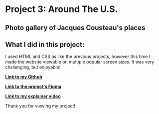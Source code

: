 # Project 3: Around The U.S.
## Photo gallery of Jacques Cousteau's places

## What I did in this project:

I used HTML and CSS as like the previous projects, however this time I made the website viewable on multiple popular screen sizes. It was very challenging, but enjoyable!

**[Link to my Github](https://github.com/saralwraz/se_project_aroundtheus)**

**[Link to the project's Figma](https://www.figma.com/file/Es8zZP3ARGH9JGcw60i3OD/Sprint-3_-Around-the-US?type=design&node-id=0-1&mode=design&t=FbVMF06UjlRxH5sx-0)**

**[Link to my explainer video](https://youtu.be/HtWEnytRwmk)**

Thank you for viewing my project! 